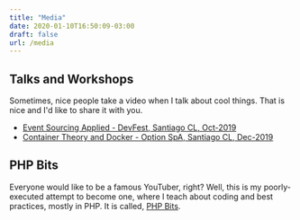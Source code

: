 ```yaml
---
title: "Media"
date: 2020-01-10T16:50:09-03:00
draft: false
url: /media
---
```


## Talks and Workshops

Sometimes, nice people take a video when I talk about cool things. That is nice and I'd like to share it with you.

- [Event Sourcing Applied - DevFest, Santiago CL, Oct-2019](https://www.youtube.com/watch?v=uJEd4HFXxvY&t=1s)
- [Container Theory and Docker - Option SpA, Santiago CL, Dec-2019](https://www.youtube.com/watch?v=NJtal-GRNjc&t=3933s)

## PHP Bits

Everyone would like to be a famous YouTuber, right? Well, this is my poorly-executed attempt to become one, where I teach about coding and best practices, mostly in PHP. It is called, [PHP Bits](https://www.youtube.com/channel/UCsdipFUfs6gcj1rQKEIlWLg).